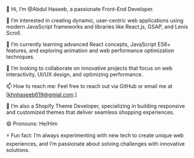 👋 Hi, I’m @Abdul Haseeb, a passionate Front-End Developer.

👀 I’m interested in creating dynamic, user-centric web applications using modern JavaScript frameworks and libraries like React.js, GSAP, and Lenis Scroll.

🌱 I’m currently learning advanced React concepts, JavaScript ES6+ features, and exploring animation and web performance optimization techniques.

💞️ I’m looking to collaborate on innovative projects that focus on web interactivity, UI/UX design, and optimizing performance.

📫 How to reach me: Feel free to reach out via GitHub or email me at [khnhaseeb619@gmial.com.]

🛒 I’m also a Shopify Theme Developer, specializing in building responsive and customized themes that deliver seamless shopping experiences.

😄 Pronouns: He/Him

⚡ Fun fact: I’m always experimenting with new tech to create unique web experiences, and I’m passionate about solving challenges with innovative solutions.

